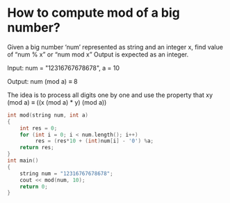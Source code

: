 # How to compute mod of a big number?

Given a big number ‘num’ represented as string and an integer x, find value of “num % x” or “num mod x”
Output is expected as an integer.

Input:  num = "12316767678678",  a = 10
    
Output: num (mod a) ≡ 8
    
The idea is to process all digits one by one and use the property that xy (mod a) ≡ ((x (mod a) * y) (mod a))

```cpp
int mod(string num, int a) 
{ 
    int res = 0; 
    for (int i = 0; i < num.length(); i++) 
         res = (res*10 + (int)num[i] - '0') %a; 
    return res; 
} 
int main() 
{ 
    string num = "12316767678678"; 
    cout << mod(num, 10); 
    return 0; 
}
```
